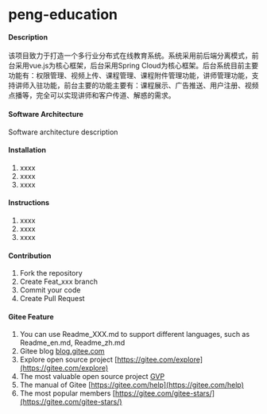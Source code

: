 # peng-education

#### Description
该项目致力于打造一个多行业分布式在线教育系统。系统采用前后端分离模式，前台采用vue.js为核心框架，后台采用Spring Cloud为核心框架。后台系统目前主要功能有：权限管理、视频上传、课程管理、课程附件管理功能，讲师管理功能，支持讲师入驻功能，前台主要的功能主要有：课程展示、广告推送、用户注册、视频点播等，完全可以实现讲师和客户传道、解惑的需求。

#### Software Architecture
Software architecture description

#### Installation

1.  xxxx
2.  xxxx
3.  xxxx

#### Instructions

1.  xxxx
2.  xxxx
3.  xxxx

#### Contribution

1.  Fork the repository
2.  Create Feat_xxx branch
3.  Commit your code
4.  Create Pull Request


#### Gitee Feature

1.  You can use Readme\_XXX.md to support different languages, such as Readme\_en.md, Readme\_zh.md
2.  Gitee blog [blog.gitee.com](https://blog.gitee.com)
3.  Explore open source project [https://gitee.com/explore](https://gitee.com/explore)
4.  The most valuable open source project [GVP](https://gitee.com/gvp)
5.  The manual of Gitee [https://gitee.com/help](https://gitee.com/help)
6.  The most popular members  [https://gitee.com/gitee-stars/](https://gitee.com/gitee-stars/)
